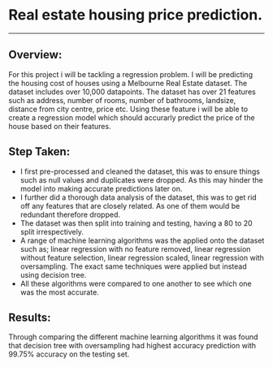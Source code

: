 # Real estate housing price prediction.
----------------------------------------
## Overview:

For this project i will be tackling a regression problem. I will be predicting the housing cost of houses using
a Melbourne Real Estate dataset. The dataset includes over 10,000 datapoints. The dataset has over 21 features such as address, 
number of rooms, number of bathrooms, landsize, distance from city centre, price etc. Using these feature i will be able to create a 
regression model which should accurarly predict the price of the house based on their features.

## Step Taken:

* I first pre-processed and cleaned the dataset, this was to ensure things such as null values and duplicates were dropped.
As this may hinder the model into making accurate predictions later on.
* I further did a thorough data analysis of the dataset, this was to get rid off any features that are closely related. As one of 
them would be redundant therefore dropped.
* The dataset was then split into training and testing, having a 80 to 20 split irrespectively.
* A range of machine learning algorithms was the applied onto the dataset such as; linear regression with no feature removed, linear regression without feature selection, linear regression scaled, linear regression with oversampling. The exact same techniques were applied but instead using decision tree.
* All these algorithms were compared to one another to see which one was the most accurate.

## Results:

Through comparing the different machine learning algorithms it was found that decision tree with oversampling had highest accuracy prediction with 99.75% accuracy on the testing set.



